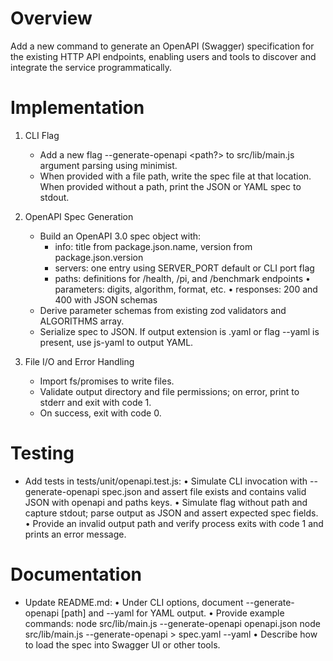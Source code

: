 # Overview

Add a new command to generate an OpenAPI (Swagger) specification for the existing HTTP API endpoints, enabling users and tools to discover and integrate the service programmatically.

# Implementation

1. CLI Flag
   - Add a new flag --generate-openapi <path?> to src/lib/main.js argument parsing using minimist.
   - When provided with a file path, write the spec file at that location. When provided without a path, print the JSON or YAML spec to stdout.

2. OpenAPI Spec Generation
   - Build an OpenAPI 3.0 spec object with:
     * info: title from package.json.name, version from package.json.version
     * servers: one entry using SERVER_PORT default or CLI port flag
     * paths: definitions for /health, /pi, and /benchmark endpoints
       • parameters: digits, algorithm, format, etc.
       • responses: 200 and 400 with JSON schemas
   - Derive parameter schemas from existing zod validators and ALGORITHMS array.
   - Serialize spec to JSON. If output extension is .yaml or flag --yaml is present, use js-yaml to output YAML.

3. File I/O and Error Handling
   - Import fs/promises to write files.
   - Validate output directory and file permissions; on error, print to stderr and exit with code 1.
   - On success, exit with code 0.

# Testing

- Add tests in tests/unit/openapi.test.js:
  • Simulate CLI invocation with --generate-openapi spec.json and assert file exists and contains valid JSON with openapi and paths keys.
  • Simulate flag without path and capture stdout; parse output as JSON and assert expected spec fields.
  • Provide an invalid output path and verify process exits with code 1 and prints an error message.

# Documentation

- Update README.md:
  • Under CLI options, document --generate-openapi [path] and --yaml for YAML output.
  • Provide example commands:
      node src/lib/main.js --generate-openapi openapi.json
      node src/lib/main.js --generate-openapi > spec.yaml --yaml
  • Describe how to load the spec into Swagger UI or other tools.